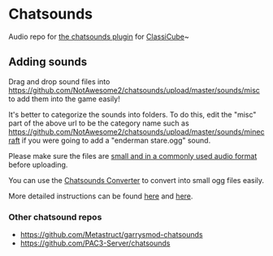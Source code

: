 # Chatsounds

Audio repo for [the chatsounds plugin](https://github.com/SpiralP/rust-classicube-chatsounds-plugin) for [ClassiCube](https://www.classicube.net/)~

## Adding sounds

Drag and drop sound files into https://github.com/NotAwesome2/chatsounds/upload/master/sounds/misc to add them into the game easily!  

It's better to categorize the sounds into folders.  To do this, edit the "misc" part of the above url to be the category name such as https://github.com/NotAwesome2/chatsounds/upload/master/sounds/minecraft if you were going to add a "enderman stare.ogg" sound.

Please make sure the files are [small and in a commonly used audio format](https://github.com/Metastruct/garrysmod-chatsounds/blob/master/HOW%20TO%20ADD%20SOUNDS.txt#L13) before uploading.

You can use the [Chatsounds Converter](https://chatsounds-converter.glitch.me) to convert into small ogg files easily.

More detailed instructions can be found [here](https://github.com/Metastruct/garrysmod-chatsounds/blob/master/HOW%20TO%20ADD%20SOUNDS.txt) and [here](https://github.com/PAC3-Server/chatsounds/blob/master/README.md).

### Other chatsound repos

* https://github.com/Metastruct/garrysmod-chatsounds
* https://github.com/PAC3-Server/chatsounds
